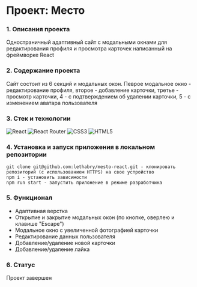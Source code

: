 # Проект: Место

###  1. Описания проекта
Одностраничный адаптивный сайт с модальными окнами для редактирования профиля и просмотра карточек написанный на фреймворке React

### 2. Содержание проекта
Cайт состоит из 6 секций и модальных окон. Певрое модальное окно - редактирование профиля, второе - добавление карточки, третье - просмотр карточки, 4 - с подтверждением об удалении карточки, 5 - с изменением аватара пользователя

### 3. Стек и технологии
![React](https://img.shields.io/badge/react-%2320232a.svg?style=for-the-badge&logo=react&logoColor=%2361DAFB)
![React Router](https://img.shields.io/badge/React_Router-CA4245?style=for-the-badge&logo=react-router&logoColor=white)
![CSS3](https://img.shields.io/badge/css3-%231572B6.svg?style=for-the-badge&logo=css3&logoColor=white)
![HTML5](https://img.shields.io/badge/html5-%23E34F26.svg?style=for-the-badge&logo=html5&logoColor=white)

### 4. Установка и запуск приложения в локальном репозитории

    git clone git@github.com:lethabry/mesto-react.git - клонировать репозиторий (с использованием HTTPS) на свое устройство
    npm i - установить зависимости
    npm run start - запустить приложение в режиме разработчика

### 5. Функционал
* Адаптивная верстка
* Открытие и закрытие модальных окон (по кнопке, оверлею и клавише "Escape")
* Модальное окно с увеличенной фотографией карточки
* Редактирование данных пользователя
* Добавление/удаление новой карточки
* Добавление/удаление лайка

### 6. Статус
Проект завершен
